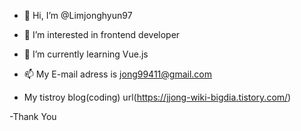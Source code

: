 - 👋 Hi, I’m @Limjonghyun97
- 👀 I’m interested in frontend developer
- 🌱 I’m currently learning Vue.js
- 📫 My E-mail adress is jong99411@gmail.com

- My tistroy blog(coding) url(https://jjong-wiki-bigdia.tistory.com/)

-Thank You

<!---
Limjonghyun97/Limjonghyun97 is a ✨ special ✨ repository because its `README.md` (this file) appears on your GitHub profile.
You can click the Preview link to take a look at your changes.
--->
